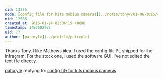 ```yaml
---
cid: 13375
node: [config file for kits mobius cameras](../notes/tonyc/01-06-2016/config-file-for-kits-mobius-cameras)
nid: 12566
created_at: 2016-01-24 02:36:19 +0000
timestamp: 1453602979
uid: 77
author: [patcoyle](../profile/patcoyle)
---
```


Thanks Tony. I like Mathews idea. I used the config file PL shipped for the infragram. For the stock one, I used the software GUI. I've not edited the text file directly.

[patcoyle](../profile/patcoyle) replying to: [config file for kits mobius cameras](../notes/tonyc/01-06-2016/config-file-for-kits-mobius-cameras)

